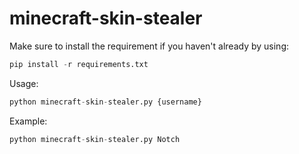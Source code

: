 # minecraft-skin-stealer


Make sure to install the requirement if you haven't already by using:

```python
pip install -r requirements.txt
```

Usage:
```python
python minecraft-skin-stealer.py {username}
```

Example:
```python
python minecraft-skin-stealer.py Notch
```

